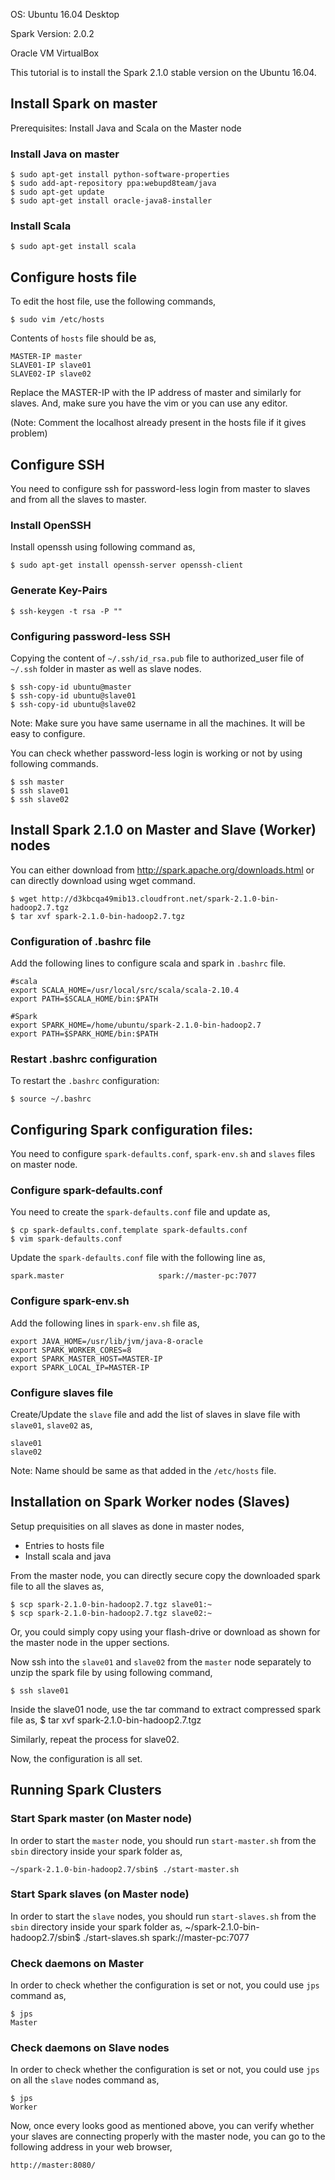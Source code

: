 OS: Ubuntu 16.04 Desktop

Spark Version: 2.0.2

Oracle VM VirtualBox

This tutorial is to install the Spark 2.1.0 stable version on the Ubuntu 16.04.

## Install Spark on master

Prerequisites: Install Java and Scala on the Master node

### Install Java on master
    $ sudo apt-get install python-software-properties
    $ sudo add-apt-repository ppa:webupd8team/java
    $ sudo apt-get update
    $ sudo apt-get install oracle-java8-installer

### Install Scala
    $ sudo apt-get install scala

## Configure hosts file
To edit the host file, use the following commands,

    $ sudo vim /etc/hosts

Contents of `hosts` file should be as,

    MASTER-IP master
    SLAVE01-IP slave01
    SLAVE02-IP slave02

Replace the MASTER-IP with the IP address of master and similarly for slaves. 
And, make sure you have the vim or you can use any editor.

(Note: Comment the localhost already present in the hosts file if it gives problem)

## Configure SSH
You need to configure ssh for password-less login from master to slaves and from all the slaves to master.

### Install OpenSSH
Install openssh using following command as,

    $ sudo apt-get install openssh-server openssh-client

### Generate Key-Pairs
    $ ssh-keygen -t rsa -P ""

### Configuring password-less SSH
Copying the content of `~/.ssh/id_rsa.pub` file to authorized_user file of `~/.ssh` folder in master as well as slave nodes.

    $ ssh-copy-id ubuntu@master
    $ ssh-copy-id ubuntu@slave01
    $ ssh-copy-id ubuntu@slave02

Note: Make sure you have same username in all the machines. It will be easy to configure.

You can check whether password-less login is working or not by using following commands.

    $ ssh master
    $ ssh slave01
    $ ssh slave02


## Install Spark 2.1.0 on Master and Slave (Worker) nodes

You can either download from http://spark.apache.org/downloads.html or can directly download using wget command.

    $ wget http://d3kbcqa49mib13.cloudfront.net/spark-2.1.0-bin-hadoop2.7.tgz
	$ tar xvf spark-2.1.0-bin-hadoop2.7.tgz

### Configuration of .bashrc file
Add the following lines to configure scala and spark in `.bashrc` file.

```
#scala
export SCALA_HOME=/usr/local/src/scala/scala-2.10.4
export PATH=$SCALA_HOME/bin:$PATH

#Spark
export SPARK_HOME=/home/ubuntu/spark-2.1.0-bin-hadoop2.7
export PATH=$SPARK_HOME/bin:$PATH
```

### Restart .bashrc configuration
To restart the `.bashrc` configuration:

    $ source ~/.bashrc 

## Configuring Spark configuration files:

You need to configure `spark-defaults.conf`, `spark-env.sh` and `slaves` files on master node.

### Configure spark-defaults.conf
You need to create the `spark-defaults.conf` file and update as, 

    $ cp spark-defaults.conf.template spark-defaults.conf
    $ vim spark-defaults.conf

Update the `spark-defaults.conf` file with the following line as,

    spark.master                     spark://master-pc:7077

### Configure spark-env.sh
Add the following lines in `spark-env.sh` file as,

```
export JAVA_HOME=/usr/lib/jvm/java-8-oracle
export SPARK_WORKER_CORES=8
export SPARK_MASTER_HOST=MASTER-IP
export SPARK_LOCAL_IP=MASTER-IP
```

### Configure slaves file

Create/Update the `slave` file and add the list of slaves in slave file with `slave01`,  `slave02` as,

```
slave01
slave02
```

Note: Name should be same as that added in the `/etc/hosts` file.

## Installation on Spark Worker nodes (Slaves)

Setup prequisities on all slaves as done in master nodes,

- Entries to hosts file
- Install scala and java

From the master node, you can directly secure copy the downloaded spark file to all the slaves as,

```
$ scp spark-2.1.0-bin-hadoop2.7.tgz slave01:~
$ scp spark-2.1.0-bin-hadoop2.7.tgz slave02:~
```
Or, you could simply copy using your flash-drive or download as shown for the master node in the upper sections.


Now ssh into the `slave01` and `slave02` from the `master` node separately to unzip the spark file by using following command,

	$ ssh slave01

Inside the slave01 node, use the tar command to extract compressed spark file as,
    $ tar xvf spark-2.1.0-bin-hadoop2.7.tgz

Similarly, repeat the process for slave02.

Now, the configuration is all set.


## Running Spark Clusters

### Start Spark master (on Master node)
In order to start the `master` node, you should run `start-master.sh` from the `sbin` directory inside your spark folder as,
    
    ~/spark-2.1.0-bin-hadoop2.7/sbin$ ./start-master.sh

### Start Spark slaves (on Master node)
In order to start the `slave` nodes, you should run `start-slaves.sh` from the `sbin` directory inside your spark folder as,
    ~/spark-2.1.0-bin-hadoop2.7/sbin$ ./start-slaves.sh spark://master-pc:7077

### Check daemons on Master
In order to check whether the configuration is set or not, you could use `jps` command as,

```
$ jps
Master
```

### Check daemons on Slave nodes
In order to check whether the configuration is set or not, you could use `jps` on all the `slave` nodes command as, 
```
$ jps
Worker
```

Now, once every looks good as mentioned above, you can verify whether your slaves are connecting properly with the master node, you can go to the following address in your web browser,

	http://master:8080/

